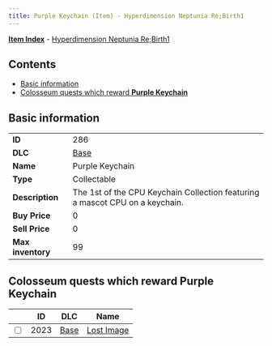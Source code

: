```yaml
---
title: Purple Keychain (Item) - Hyperdimension Neptunia Re;Birth1
---
```


[**Item Index**](/neptunia/rb1/item/index.html) - [Hyperdimension Neptunia Re;Birth1](/neptunia/rb1)

## Contents

- [Basic information](#basic-information)
- [Colosseum quests which reward **Purple Keychain**](#colosseum-quests-which-reward-purple-keychain)
## Basic information

|   |   |
| -- | -- |
| **ID** | 286 |
| **DLC** | [Base](/neptunia/rb1/dlc/1-base.html) |
| **Name** | Purple Keychain |
| **Type** | Collectable |
| **Description** | The 1st of the CPU Keychain Collection featuring a mascot CPU on a keychain. |
| **Buy Price** | 0 |
| **Sell Price** | 0 |
| **Max inventory** | 99 |


## Colosseum quests which reward **Purple Keychain**

|    | ID | DLC | Name |
| -- | -- | --- | ---- |
| <input type="checkbox" id="rb1-colosseum-1-2023" class="trackbox" /> | 2023 | [Base](/neptunia/rb1/dlc/1-base.html) | [Lost Image](/neptunia/rb1/colosseum/1-2023-lost-image.html) |
